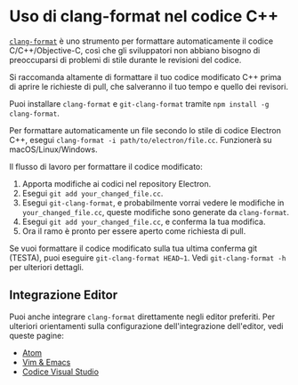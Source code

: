 # Uso di clang-format nel codice C++

[`clang-format`](http://clang.llvm.org/docs/ClangFormat.html) è uno strumento per formattare automaticamente il codice C/C++/Objective-C, così che gli sviluppatori non abbiano bisogno di preoccuparsi di problemi di stile durante le revisioni del codice.

Si raccomanda altamente di formattare il tuo codice modificato C++ prima di aprire le richieste di pull, che salveranno il tuo tempo e quello dei revisori.

Puoi installare `clang-format` e `git-clang-format` tramite `npm install -g clang-format`.

Per formattare automaticamente un file secondo lo stile di codice Electron C++, esegui `clang-format -i path/to/electron/file.cc`. Funzionerà su macOS/Linux/Windows.

Il flusso di lavoro per formattare il codice modificato:

1. Apporta modifiche ai codici nel repository Electron.
2. Esegui `git add your_changed_file.cc`.
3. Esegui `git-clang-format`, e probabilmente vorrai vedere le modifiche in `your_changed_file.cc`, queste modifiche sono generate da `clang-format`.
4. Esegui `git add your_changed_file.cc`, e conferma la tua modifica.
5. Ora il ramo è pronto per essere aperto come richiesta di pull.

Se vuoi formattare il codice modificato sulla tua ultima conferma git (TESTA), puoi eseguire `git-clang-format HEAD~1`. Vedi `git-clang-format -h` per ulteriori dettagli.

## Integrazione Editor

Puoi anche integrare `clang-format` direttamente negli editor preferiti. Per ulteriori orientamenti sulla configurazione dell'integrazione dell'editor, vedi queste pagine:

- [Atom](https://atom.io/packages/clang-format)
- [Vim & Emacs](http://clang.llvm.org/docs/ClangFormat.html#vim-integration)
- [Codice Visual Studio](https://marketplace.visualstudio.com/items?itemName=xaver.clang-format)